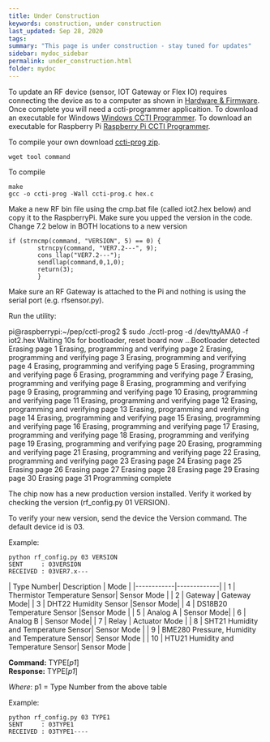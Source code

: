 ```yaml
---
title: Under Construction
keywords: construction, under construction
last_updated: Sep 28, 2020
tags:
summary: "This page is under construction - stay tuned for updates"
sidebar: mydoc_sidebar
permalink: under_construction.html
folder: mydoc
---
```


To update an RF device (sensor, IOT Gateway or Flex IO) requires connecting the device as to a computer as shown in [Hardware & Firmware](hardware_and_firmware.html).
Once complete you will need a ccti-programmer applicaition.
To download an executable for Windows [Windows CCTI Programmer](link_to_programmer).
To download an executable for Raspberry Pi [Raspberry Pi CCTI Programmer](link_to_programmer).

To compile your own download [ccti-prog zip](ccti-prog.zip).
```
wget tool command
```
To compile
```
make
gcc -o ccti-prog -Wall ccti-prog.c hex.c
```
Make a new RF bin file using the cmp.bat file (called iot2.hex below) and copy it to the RaspberryPi. Make sure you upped the version in the code. Change 7.2 below in BOTH locations to a new version

```
if (strncmp(command, "VERSION", 5) == 0) {
        strncpy(command, "VER7.2---", 9);
        cons_llap("VER7.2---");
        sendllap(command,0,1,0);
        return(3);
        }
```

Make sure an RF Gateway is attached to the Pi and nothing is using the serial port (e.g. rfsensor.py).

Run the utility:

pi@raspberrypi:~/pep/cctl-prog2 $ sudo ./cctl-prog  -d /dev/ttyAMA0 -f iot2.hex
Waiting 10s for bootloader, reset board now
...Bootloader detected
Erasing page 1
Erasing, programming and verifying page 2
Erasing, programming and verifying page 3
Erasing, programming and verifying page 4
Erasing, programming and verifying page 5
Erasing, programming and verifying page 6
Erasing, programming and verifying page 7
Erasing, programming and verifying page 8
Erasing, programming and verifying page 9
Erasing, programming and verifying page 10
Erasing, programming and verifying page 11
Erasing, programming and verifying page 12
Erasing, programming and verifying page 13
Erasing, programming and verifying page 14
Erasing, programming and verifying page 15
Erasing, programming and verifying page 16
Erasing, programming and verifying page 17
Erasing, programming and verifying page 18
Erasing, programming and verifying page 19
Erasing, programming and verifying page 20
Erasing, programming and verifying page 21
Erasing, programming and verifying page 22
Erasing, programming and verifying page 23
Erasing page 24
Erasing page 25
Erasing page 26
Erasing page 27
Erasing page 28
Erasing page 29
Erasing page 30
Erasing page 31
Programming complete

The chip now has a new production version installed. Verify it worked by checking the version (rf_config.py 01 VERSION).

To verify your new version, send the device the Version command.
The default device id is 03.

Example:

```
python rf_config.py 03 VERSION
SENT     : 03VERSION
RECEIVED : 03VER7.x---
```


| Type Number| Description | Mode |
|------------|-------------|
| 1  | Thermistor Temperature Sensor| Sensor Mode |
| 2  | Gateway | Gateway Mode|
| 3  | DHT22 Humidity Sensor |Sensor Mode|
| 4  | DS18B20 Temperature Sensor |Sensor Mode |
| 5  | Analog A | Sensor Mode|
| 6  | Analog B | Sensor Mode|
| 7  | Relay | Actuator Mode |
| 8  | SHT21 Humidity and Temperature Sensor| Sensor Mode |
| 9  | BME280 Pressure, Humidity and Temperature Sensor| Sensor Mode |
| 10 | HTU21 Humidity and Temperature Sensor| Sensor Mode |


**Command:** TYPE[*p1*] <br>
**Response:** TYPE[*p1*]

*Where*: p1 = Type Number from the above table

Example:

```
python rf_config.py 03 TYPE1
SENT     : 03TYPE1
RECEIVED : 03TYPE1----
```


